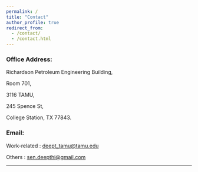 ```yaml
---
permalink: /
title: "Contact"
author_profile: true
redirect_from: 
  - /contact/
  - /contact.html
---
```


### Office Address:

Richardson Petroleum Engineering Building,

Room 701,

3116 TAMU,

245 Spence St,

College Station, TX 77843.

### Email:
Work-related : deept_tamu@tamu.edu

Others : sen.deepthi@gmail.com


----


